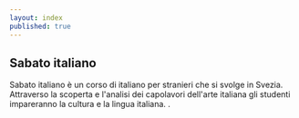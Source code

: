 ```yaml
---
layout: index
published: true
---
```


## Sabato italiano

Sabato italiano è un corso di italiano per stranieri che si svolge in Svezia. Attraverso la scoperta e l'analisi dei capolavori dell'arte italiana gli studenti impareranno la cultura e la lingua italiana. 
.


